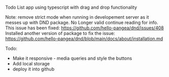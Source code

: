 Todo List app using typescript with drag and drop functionality

Note: remove strict mode when running in developement server as it messes up with DND package. No Longer valid continue reading for info.
This issue has been fixed: https://github.com/hello-pangea/dnd/issues/408
Installed another version of package to fix the issue: https://github.com/hello-pangea/dnd/blob/main/docs/about/installation.md


Todo:
* Make it responsive - media queries and style the buttons
* Add local storage
* deploy it into github